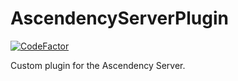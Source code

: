 # AscendencyServerPlugin

[![CodeFactor](https://www.codefactor.io/repository/github/md5sha256/ascendencyserverplugin/badge/master)](https://www.codefactor.io/repository/github/md5sha256/ascendencyserverplugin/overview/master)

Custom plugin for the Ascendency Server. 
